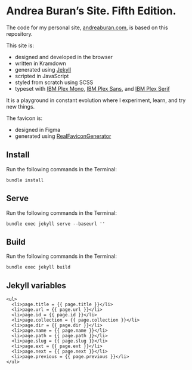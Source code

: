 # Andrea Buran’s Site. Fifth Edition.

The code for my personal site, [andreaburan.com](https://www.andreaburan.com "Andrea Buran’s Site"), is based on this repository.

This site is:

+ designed and developed in the browser
+ written in Kramdown
+ generated using [Jekyll](https://jekyllrb.com/ "Jekyll")
+ scripted in JavaScript
+ styled from scratch using SCSS
+ typeset with [IBM Plex Mono](https://fonts.google.com/specimen/IBM+Plex+Mono "IBM Plex Mono in Google Fonts"), [IBM Plex Sans](https://fonts.google.com/specimen/IBM+Plex+Sans "IBM Plex Sans in Google Fonts"), and [IBM Plex Serif](https://fonts.google.com/specimen/IBM+Plex+Serif "IBM Plex Serif in Google Fonts")

It is a playground in constant evolution where I experiment, learn, and try new things.

The favicon is:

+ designed in Figma
+ generated using [RealFaviconGenerator](https://realfavicongenerator.net/ "RealFaviconGenerator")

## Install

Run the following commands in the Terminal:

    bundle install

## Serve

Run the following commands in the Terminal:

    bundle exec jekyll serve --baseurl ''

## Build

Run the following commands in the Terminal:

    bundle exec jekyll build

## Jekyll variables

```
<ul>
  <li>page.title = {{ page.title }}</li>
  <li>page.url = {{ page.url }}</li>
  <li>page.id = {{ page.id }}</li>
  <li>page.collection = {{ page.collection }}</li>
  <li>page.dir = {{ page.dir }}</li>
  <li>page.name = {{ page.name }}</li>
  <li>page.path = {{ page.path }}</li>
  <li>page.slug = {{ page.slug }}</li>
  <li>page.ext = {{ page.ext }}</li>
  <li>page.next = {{ page.next }}</li>
  <li>page.previous = {{ page.previous }}</li>
</ul>
```